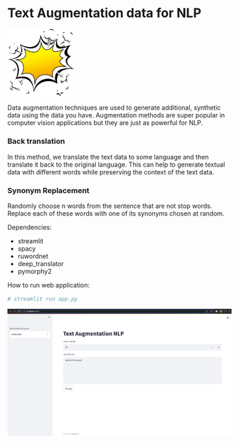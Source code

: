 # Text Augmentation data for NLP

<img src="pngwing.com.png" width="150"/>

Data augmentation techniques are used to generate additional, synthetic data using the data you have. Augmentation methods are super popular in computer vision applications but they are just as powerful for NLP. 

### Back translation

In this method, we translate the text data to some language and then translate it back to the original language. This can help to generate textual data with different words while preserving the context of the text data. 

### Synonym Replacement

Randomly choose n words from the sentence that are not stop words. Replace each of these words with one of its synonyms chosen at random. 

Dependencies:
  + streamlit
  + spacy
  + ruwordnet
  + deep_translator
  + pymorphy2


How to run web application:
```python
# streamlit run app.py
```

<img src="screen.png" width="850"/>
